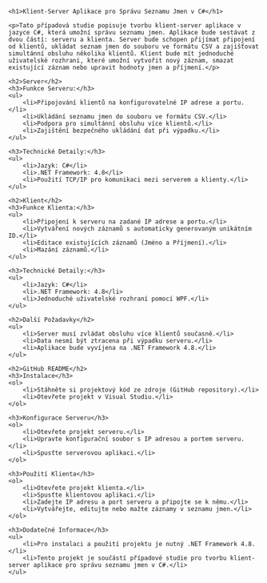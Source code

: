     <h1>Klient-Server Aplikace pro Správu Seznamu Jmen v C#</h1>

    <p>Tato případová studie popisuje tvorbu klient-server aplikace v jazyce C#, která umožní správu seznamu jmen. Aplikace bude sestávat z dvou částí: serveru a klienta. Server bude schopen přijímat připojení od klientů, ukládat seznam jmen do souboru ve formátu CSV a zajišťovat simultánní obsluhu několika klientů. Klient bude mít jednoduché uživatelské rozhraní, které umožní vytvořit nový záznam, smazat existující záznam nebo upravit hodnoty jmen a příjmení.</p>

    <h2>Server</h2>
    <h3>Funkce Serveru:</h3>
    <ul>
        <li>Připojování klientů na konfigurovatelné IP adrese a portu.</li>
        <li>Ukládání seznamu jmen do souboru ve formátu CSV.</li>
        <li>Podpora pro simultánní obsluhu více klientů.</li>
        <li>Zajištění bezpečného ukládání dat při výpadku.</li>
    </ul>

    <h3>Technické Detaily:</h3>
    <ul>
        <li>Jazyk: C#</li>
        <li>.NET Framework: 4.8</li>
        <li>Použití TCP/IP pro komunikaci mezi serverem a klienty.</li>
    </ul>

    <h2>Klient</h2>
    <h3>Funkce Klienta:</h3>
    <ul>
        <li>Připojení k serveru na zadané IP adrese a portu.</li>
        <li>Vytváření nových záznamů s automaticky generovaným unikátním ID.</li>
        <li>Editace existujících záznamů (Jméno a Příjmení).</li>
        <li>Mazání záznamů.</li>
    </ul>

    <h3>Technické Detaily:</h3>
    <ul>
        <li>Jazyk: C#</li>
        <li>.NET Framework: 4.8</li>
        <li>Jednoduché uživatelské rozhraní pomocí WPF.</li>
    </ul>

    <h2>Další Požadavky</h2>
    <ul>
        <li>Server musí zvládat obsluhu více klientů současně.</li>
        <li>Data nesmí být ztracena při výpadku serveru.</li>
        <li>Aplikace bude vyvíjena na .NET Framework 4.8.</li>
    </ul>

    <h2>GitHub README</h2>
    <h3>Instalace</h3>
    <ol>
        <li>Stáhněte si projektový kód ze zdroje (GitHub repository).</li>
        <li>Otevřete projekt v Visual Studiu.</li>
    </ol>

    <h3>Konfigurace Serveru</h3>
    <ol>
        <li>Otevřete projekt serveru.</li>
        <li>Upravte konfigurační soubor s IP adresou a portem serveru.</li>
        <li>Spusťte serverovou aplikaci.</li>
    </ol>

    <h3>Použití Klienta</h3>
    <ol>
        <li>Otevřete projekt klienta.</li>
        <li>Spusťte klientovou aplikaci.</li>
        <li>Zadejte IP adresu a port serveru a připojte se k němu.</li>
        <li>Vytvářejte, editujte nebo mažte záznamy v seznamu jmen.</li>
    </ol>

    <h3>Dodatečné Informace</h3>
    <ul>
        <li>Pro instalaci a použití projektu je nutný .NET Framework 4.8.</li>
        <li>Tento projekt je součástí případové studie pro tvorbu klient-server aplikace pro správu seznamu jmen v C#.</li>
    </ul>
